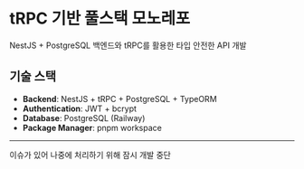 # tRPC 기반 풀스택 모노레포

NestJS + PostgreSQL 백엔드와 tRPC를 활용한 타입 안전한 API 개발

## 기술 스택

- **Backend**: NestJS + tRPC + PostgreSQL + TypeORM
- **Authentication**: JWT + bcrypt
- **Database**: PostgreSQL (Railway)
- **Package Manager**: pnpm workspace

---

이슈가 있어 나중에 처리하기 위해 잠시 개발 중단
